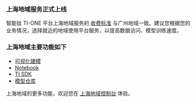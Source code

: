 ### 上海地域服务正式上线

智能钛 TI-ONE 平台上海地域服务的 [收费标准](https://cloud.tencent.com/document/product/851/39693) 与广州地域一致。建议您根据您的业务情况，选择就近的地域使用平台服务，以提高数据访问、模型训练速度。

### 上海地域主要功能如下
- [可视化建模](https://cloud.tencent.com/document/product/851/39087)
- [Notebook ](https://cloud.tencent.com/document/product/851/40072)
- [TI SDK](https://cloud.tencent.com/document/product/851/40077)
- [模型仓库](https://cloud.tencent.com/document/product/851/39401)

上海地域的更多功能，欢迎您在 [上海地域控制台](https://console.cloud.tencent.com/tione/project/list) 体验。

